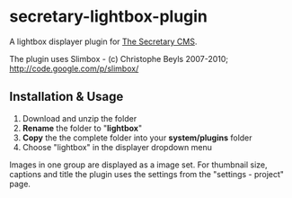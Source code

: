 secretary-lightbox-plugin
=========================

A lightbox displayer plugin for [The Secretary CMS](http://thesecretary.org). 

The plugin uses Slimbox - (c) Christophe Beyls 2007-2010; http://code.google.com/p/slimbox/


## Installation & Usage
1. Download and unzip the folder
2. **Rename** the folder to "**lightbox**"
3. **Copy** the the complete folder into your **system/plugins** folder
4. Choose "lightbox" in the displayer dropdown menu

Images in one group are displayed as a image set. For thumbnail size, captions and title the plugin uses the settings from the "settings - project" page.